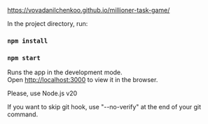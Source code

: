 <a href="https://vovadanilchenkoo.github.io/millioner-task-game/" target="_blank">https://vovadanilchenkoo.github.io/millioner-task-game/</a>

In the project directory, run:

### `npm install`
### `npm start`

Runs the app in the development mode.\
Open [http://localhost:3000](http://localhost:3000) to view it in the browser.

Please, use Node.js v20

If you want to skip git hook, use "--no-verify" at the end of your git command.